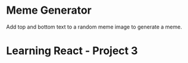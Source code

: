 # Meme Generator

Add top and bottom text to a random meme image to generate a meme.

# Learning React - Project 3
